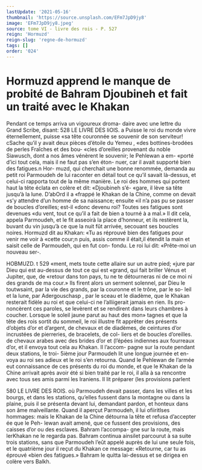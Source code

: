 ```yaml
---
lastUpdate: '2021-05-16'
thumbnail: 'https://source.unsplash.com/EFm7JpD9jy8'
image: 'EFm7JpD9jy8.jpeg'
source: tome VI - livre des rois - P. 527
reign: 'Hormuzd'
reign-slug: 'regne-de-hormuzd'
tags: []
order: '024'
---
```


# Hormuzd apprend le manque de probité de Bahram Djoubineh et fait un traité avec le Khakan

Pendant ce temps arriva un vigoureux droma- daire avec une lettre du Grand Scribe, disant:
528 LE LIVRE DES liOlS.
a Puisse le roi du monde vivre éternellement, puisse
«sa tête couronnée se souvenir de son serviteur! cSache qu’il y avait deux pièces d’étoile du Yemeu ,
«des bottines-brodées de perles Fraîches et des bou- «cles d’oreilles provenant du noble Siawusch, dont a nos âmes vénèrent le souvenir; le Pehlewan a em- «porté d’ici tout cela, mais il ne faut pas s’en éton-
nuer, car il avait supporté bien des fatigues.n Hor- muzd, qui cherchait une bonne renommée, demanda au petit roi Parmoudeh de lui raconter en détail tout
ce qu’il savait là-dessus, et celui-ci rapporta tout de la même manière. Le roi des hommes qui portent haut la tête éclata en colère et dit: «Djoubineh s’é-
«gare, il lève sa tête jusqu’à la lune. D’abOrd il a
«frappé le Khakan de la Chine, comme on devait «s’y attendre d’un homme de sa naissance; ensuite
«il n’a pas pu se passer de boucles d’oreilles; est-il
«donc devenu roi? Toutes ses fatigues sont devenues «du vent, tout ce qu’il a fait de bien a tourné à
a mal.»
Il dit cela, appela Parmoudeh, et le fit asseoirà la place d’honneur, et ils restèrent la, buvant du
vin jusqu’à ce que la nuit fût arrivée, secouant ses
boucles noires. Hormuzd dit au Khakan: «Tu as réprouvé bien des fatigues pour venir me voir à «cette cour;n puis, assis comme il était,il étendit la
main et saisit celle de Parmoudeh, qui en fut con- fondu. Le roi lui dit: «Prête-moi un nouveau ser-.

HOBMUZD. t 529 «ment, mets toute cette allaire sur un autre pied;
«jure par Dieu qui est au-dessus de tout ce qui est «grand, qui fait briller Vénus et Jupiter, que, de «retour dans ton pays, tu ne te détourneras ni de
ce moi ni des grands de ma cour.» Ils firent alors un serment solennel, par Dieu le toutwsaint, par la vie des grands, par la couronne et le trône, par le so-
leil et la lune, par Adergouschasp , par le sceau et le diadème, que le Khakan resterait fidèle au roi et que celui-ci ne l’alliigerait jamais en rien. Ils pro- noncèrent ces paroles, se levèrent et se rendirent dans leurs chambres à coucher.
Lorsque le soleil jaune parut au haut des mon» tagnes et que la tête des rois sortit du sommeil, le roi illustre fit apprêter des présents d’objets d’or et d’argent, de chevaux et de diadèmes, de ceintures d’or incrustées de pierreries, de bracelets, de col-
liers et de boucles d’oreilles. de chevaux arabes avec des brides d’or et (l’épées indiennes aux fourreaux
d’or, et il envoya tout cela au Khakan. Il l’accom-
pagne sur la route pendant deux stations, le troi- 5ième jour Parmoudeh lit une longue journée et en- voya au roi ses adieux et le roi s’en retourna.
Quand le Pehlewan de l’armée eut connaissance de ces présents du roi du monde, et que le Khakan de la Chine arrivait après avoir été si bien traité par
le roi, il alla à sa rencontre avec tous ses amis parmi les Iraniens. Il lit préparer (les provisions parlent

580 LE LIVRE DES ROIS.
où Parmoudeh devait passer, dans les villes et les bourgs, et dans les stations, qu’elles fussent dans
la montagne ou dans la plaine, puis il se présenta devant lui, demandant pardon, et honteux dans son âme malveillante. Quand il aperçut Parmoudeh, il
lui ofiiritlses hommages: mais le Khakan de la Chine détourna la tête et refusa d’accepter ée que le Peh-
lewan avait amené, que ce fussent des provisions, des caisses d’or ou des esclaves. Bahram l’accompa-
gne sur la route, mais lerKhakan ne le regarda pas. Bahram continua ainsilet parcourut à sa suite trois stations, sans que Parmoudeh l’eût appelé auprès
de lui une seule fois, et le quatrième jour il reçut
du Khakan ce message: «Retourne, car tu as éprouvé «bien des fatigues.» Bahram le quitta lai-dessus et
se dirigea en colère vers Balkh.
